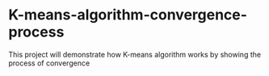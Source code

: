 # K-means-algorithm-convergence-process
This project will demonstrate how K-means algorithm works by showing the process of  convergence
